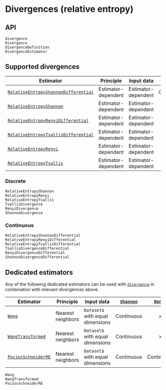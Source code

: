 # Divergences (relative entropy)

## API

```@docs
divergence
Divergence
DivergenceDefinition
DivergenceEstimator
```

## Supported divergences

| Estimator                                    | Principle           | Input data                       | [`Shannon`](@ref) | [`Renyi`](@ref) | [`Tsallis`](@ref) |
| -------------------------------------------- | ------------------- | -------------------------------- | :---------------: | :-------------: | :---------------: |
| [`RelativeEntropyShannonDifferential`](@ref) | Estimator-dependent | Estimator-dependent              |    Continuous     |        x        |         x         |
| [`RelativeEntropyShannon`](@ref)             | Estimator-dependent | Estimator-dependent              |     Discrete      |        x        |         x         |
| [`RelativeEntropyRenyiDifferential`](@ref)   | Estimator-dependent | Estimator-dependent              |         x         |   Continuous    |         x         |
| [`RelativeEntropyTsallisDifferential`](@ref) | Estimator-dependent | Estimator-dependent              |         x         |        x        |    Continuous     |
| [`RelativeEntropyRenyi`](@ref)               | Estimator-dependent | Estimator-dependent              |         x         |    Discrete     |         x         |
| [`RelativeEntropyTsallis`](@ref)             | Estimator-dependent | Estimator-dependent              |         x         |        x        |     Discrete      |

### Discrete

```@docs
RelativeEntropyShannon
RelativeEntropyRenyi
RelativeEntropyTsallis
TsallisDivergence
RenyiDivergence
ShannonDivergence
```

### Continuous

```@docs
RelativeEntropyShannonDifferential
RelativeEntropyRenyiDifferential
RelativeEntropyTsallisDifferential
TsallisDivergenceDifferential
RenyiDivergenceDifferential
ShannonDivergenceDifferential
```

## Dedicated estimators

Any of the following dedicated estimators can be used with [`divergence`](@ref) in
combination with relevant divergences above.

| Estimator                                    | Principle           | Input data                       | [`Shannon`](@ref) | [`Renyi`](@ref) | [`Tsallis`](@ref) |
| -------------------------------------------- | ------------------- | -------------------------------- | :---------------: | :-------------: | :---------------: |
| [`Wang`](@ref)                               | Nearest neighbors   | `Dataset`s with equal dimensions |    Continuous     |        x        |         x         |
| [`WangTransformed`](@ref)                    | Nearest neighbors   | `Dataset`s with equal dimensions |    Continuous     |        x        |         x         |
| [`PoczosSchneiderRE`](@ref)                  | Nearest neighbors   | `Dataset`s with equal dimensions |    Continuous     |   Continuous    |    Continuous     |



```@docs
Wang
WangTransformed
PoczosSchneiderRE
```

